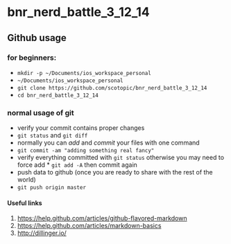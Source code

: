 bnr_nerd_battle_3_12_14
=======================

## Github usage

### for beginners:
 * ```mkdir -p ~/Documents/ios_workspace_personal```
 * ```~/Documents/ios_workspace_personal```
 * ```git clone https://github.com/scotopic/bnr_nerd_battle_3_12_14```
 * ```cd bnr_nerd_battle_3_12_14```

### normal usage of git
 * verify your commit contains proper changes
  * ```git status``` and ```git diff```
 * normally you can *add* and *commit* your files with one command
  * ```git commit -am "adding something real fancy"```
   * verify everything committed with ```git status``` otherwise you may need to force add
    * ```git add -A``` then commit again
 * push data to github (once you are ready to share with the rest of the world)
  * ```git push origin master```

#### Useful links
 1. https://help.github.com/articles/github-flavored-markdown
 2. https://help.github.com/articles/markdown-basics
 3. http://dillinger.io/